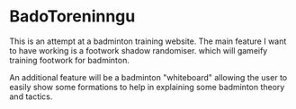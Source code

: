 # BadoToreninngu

This is an attempt at a badminton training website. The main feature I want to have working is a footwork shadow randomiser. which will gameify training footwork for badminton.

An additional feature will be a badminton "whiteboard" allowing the user to easily show some formations to help in explaining some badminton theory and tactics.
